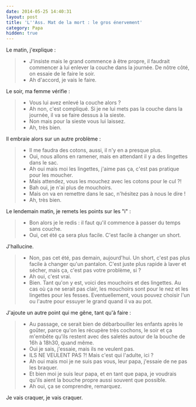 ```yaml
---
date: 2014-05-25 14:40:31
layout: post
title: 'L''Ass. Mat de la mort : le gros énervement'
category: Papa
hidden: true
---
```


Le matin, j'explique :

> - J'insiste mais le grand commence à être propre, il faudrait commencer à lui enlever la couche dans la journée. De nôtre côté, on essaie de le faire le soir.
> - Ah d'accord, je vais le faire.

Le soir, ma femme vérifie :

> - Vous lui avez enlevé la couche alors ?
> - Ah non, c'est compliqué. Si je ne lui mets pas la couche dans la journée, il va se faire dessus à la sieste.
> - Non mais pour la sieste vous lui laissez.
> - Ah, très bien.

Il embraie alors sur un autre problème :

> - Il me faudra des cotons, aussi, il n'y en a presque plus.
> - Oui, nous allons en ramener, mais en attendant il y a des lingettes dans le sac.
> - Ah oui mais moi les lingettes, j'aime pas ça, c'est pas pratique pour les moucher.
> - Mais attendez, vous les mouchez avec les cotons pour le cul ?!
> - Bah oui, je n'ai plus de mouchoirs.
> - Mais on va en remettre dans le sac, n'hésitez pas à nous le dire !
> - Ah, très bien.

Le lendemain matin, je remets les points sur les "i" :

> - Bon alors je le redis : il faut qu'il commence à passer du temps sans couche.
> - Oui, cet été ça sera plus facile. C'est facile à changer un short.

J'hallucine.

> - Non, pas cet été, pas demain, aujourd'hui. Un short, c'est pas plus facile à changer qu'un pantalon. C'est juste plus rapide à laver et sécher, mais ça, c'est pas votre problème, si ?
> - Ah oui, c'est vrai.
> - Bien. Tant qu'on y est, voici des mouchoirs et des lingettes. Au cas où ça ne serait pas clair, les mouchoirs sont pour le nez et les lingettes pour les fesses. Eventuellement, vous pouvez choisir l'un ou l'autre pour essuyer le grand quand il va au pot.

J'ajoute un autre point qui me gêne, tant qu'à faire :

> - Au passage, ce serait bien de débarbouiller les enfants après le goûter, parce qu'on les récupère très cochons, le soir et ça m'embête qu'ils restent avec des saletés autour de la bouche de 16h à 18h30, quand même.
> - Oui je sais, j'essaie, mais ils ne veulent pas.
> - ILS NE VEULENT PAS ?! Mais c'est qui l'adulte, ici ?
> - Ah oui mais moi je ne suis pas vous, leur papa, j'essaie de ne pas les braquer.
> - Et bien moi je suis leur papa, et en tant que papa, je voudrais qu'ils aient la bouche propre aussi souvent que possible.
> - Ah oui, ça se comprendre, remarquez.

Je vais craquer, je vais craquer.
